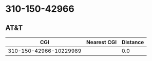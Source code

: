 # 310-150-42966
## AT&T


| CGI | Nearest CGI | Distance |
|-----|-------------|----------|
| 310-150-42966-10229989 |  | 0.0 |

